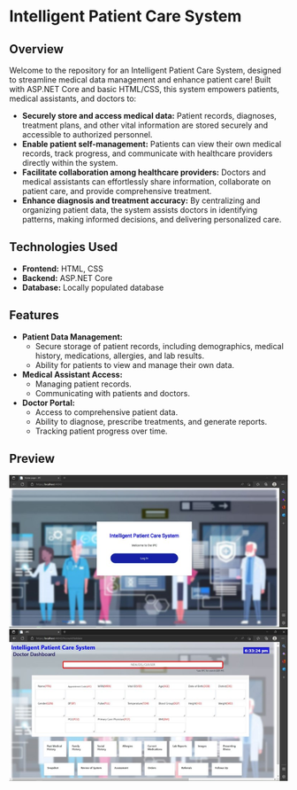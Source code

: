 # Intelligent Patient Care System

## Overview

Welcome to the repository for an Intelligent Patient Care System, designed to streamline medical data management and enhance patient care! Built with ASP.NET Core and basic HTML/CSS, this system empowers patients, medical assistants, and doctors to:

- **Securely store and access medical data:** Patient records, diagnoses, treatment plans, and other vital information are stored securely and accessible to authorized personnel.
- **Enable patient self-management:** Patients can view their own medical records, track progress, and communicate with healthcare providers directly within the system.
- **Facilitate collaboration among healthcare providers:** Doctors and medical assistants can effortlessly share information, collaborate on patient care, and provide comprehensive treatment.
- **Enhance diagnosis and treatment accuracy:** By centralizing and organizing patient data, the system assists doctors in identifying patterns, making informed decisions, and delivering personalized care.

## Technologies Used

- **Frontend:** HTML, CSS
- **Backend:** ASP.NET Core
- **Database:** Locally populated database

## Features

- **Patient Data Management:**
    - Secure storage of patient records, including demographics, medical history, medications, allergies, and lab results.
    - Ability for patients to view and manage their own data.
- **Medical Assistant Access:**
    - Managing patient records.
    - Communicating with patients and doctors.
- **Doctor Portal:**
    - Access to comprehensive patient data.
    - Ability to diagnose, prescribe treatments, and generate reports.
    - Tracking patient progress over time.
## Preview 
![Alt text](images/Preview_1.jpg?raw=true "Preview_1")
![Alt text](images/Preview_2.jpg?raw=true "Preview_2")
